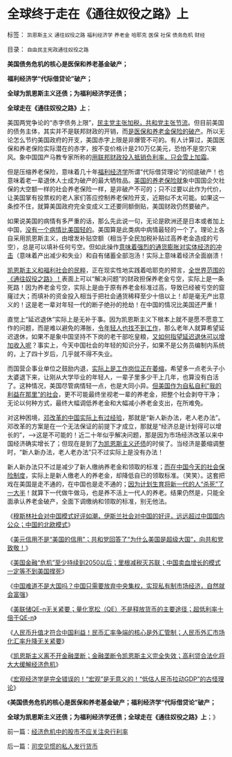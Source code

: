 # 全球终于走在《通往奴役之路》上

标签： `凯恩斯主义` `通往奴役之路` `福利经济学` `养老金` `哈耶克` `医保` `社保` `债务危机` `财经` 

目录： `自由民主宪政通往奴役之路`

**美国债务危机的核心是医保和养老基金破产；**

**福利经济学“代际借贷论”破产；**

**全球为凯恩斯主义还债；为福利经济学还债；**

**全球走在《通往奴役之路》上**；



美国两党争论的“赤字债务上限”，[民主党主张加税，共和党主张节流](../../../2011/8/11/美元信用非美国信用；向共和党致敬！.md)。但目前美国的债务主体，其实并不是联邦财政的开销，而[是医保和养老金保险的破产](../../../2009/7/30/中美养老金保障在财政上的破产.md)。所以无论怎么节约美国政府的开支，美国赤字上限是非爆管不可的。有人计算过，美国医保和养老保险实际潜在的赤字，按不变价格计是210万亿美元，恐怕不是空穴来风。象中国国产马教专家所称的[用联邦财政投入抵销负利率，只会雪上加霜](../../../2009/6/19/计划经济创造财富吗？.md)。

但是压缩养老保险，意味着几十年[福利经济学](../../../2011/1/25/凯恩斯是庇古的“通往奴役之路”.md)所谓“代际借贷理论”的彻底破产！也意味着老一辈退休人士成为破产的最大牺牲品。[美国的养老保险就](../../../2010/12/29/美国的社会保障和平均主义和民粹.md)象中国国企欠社保的大空额一样的社会养老保险一样，是非破产不可的；只不过要以此作为代价，让美国掌有投票权的老人家们答应控制养老保险开支，近期似不太可能。如果这一条控不住，就算美国政府完全变成义工还要同额倒贴，美国财政仍然要破产。

如果说美国的病情有多严重的话，那么先此说一句，无论是欧洲还是日本或者加上中国，[没有一个病情比美国轻的](../../../2011/6/28/向北欧模式学习的南欧最糟糕.md)。美国算是此类病中病情最轻的一个了。理论上各自采用凯恩斯主义，由增发补贴空额（相当于全民加税补贴过高养老金造成的亏空），总是可以填补任何亏空。但如此操作[意味着强烈的通货膨胀对实体经济的冲击](../../../2010/4/23/凯恩斯主义就是社会主义就是计划经济.md)（意味着产出减少和失业）和自有储蓄全部泡汤！实际上意味着经济全面崩溃！

[凯恩斯主义和福利社会的民粹](../../../2009/9/7/全国无差别保障是注定失败的左倾计划经济公有制.md)，正在现实性地实践着哈耶克的预言，[全世界范围的《通往奴役之路》！](../../../2010/1/25/弗里德曼和哈耶克批判的是中国的右派.md)表面上可以“解决问题”的财政担保养老金亏空，实际上是一条死路！因为养老金亏空，实际上是由于原有养老金标准过高，导致已经被亏空的窟窿过大；而填补的资金投入相当于把社会通货稀释至少十倍以上！却是毫无产出意义的！这是老一辈对年轻一代的断子绝孙的抢劫！在中国的情况比美国还严重！

直觉上“延迟退休”实际上是无补于事。因为凯恩斯主义下根本上就不是愿不愿意工作的问题，而是难以避免的滞胀，[令年轻人也找不到工作](../../../2009/11/3/有条件啃老者可能是无可奈何的“好”选择.md)，那么老年人就算希望延迟退休，如果不是象中国坚持不下岗的老干部吃皇粮，[又如何指望延迟退休可以增加收入呢](../../../2009/11/3/欧美反华人权卫士都是些什么人？.md)？事实上，今天中国社会的年轻的知识分子，如果不是公务员编制内系统的，上了四十岁后，几乎就不得不失业。

而国营企事业单位之鼓励内退，[实际上是工作岗位正在萎缩](../../../2009/6/10/内需萎缩！把供应过剩的人力资源倒入大海.md)，希望多一点老头子小太婆退下来，让刚从大学毕业的年轻人，一辈子里多少干上几年，也算没有白活了。这种情况，美国尽管病情轻一点，也是大同小异。[但美国作为自私自利“我的利益在那里”的社会](../../../2011/2/23/哲学制造沟通障碍，哲学制造冲突.md)，更不可能最终坐视老一辈的养老金，把整个社会剥夺干净；无论以何种方式，最终大幅调低养老金和大幅减小养老金支出，在所难免。

对这种困境，[邓改革的中国实际上有过经验](../../../2010/4/24/后工业化时代应该从1933年真正开始.md)，那就是“新人新办法，老人老办法”。邓改革的方案是在一个无法保证的前提下才成立，那就是“经济总是计划得可以增长的”，——>这是不可能的！近二十年似乎解决问题，那是因为市场经济改革以来中国经济确实增长了；但现在是到了[为凯恩斯主义还债](../../../2011/8/13/宏观经济学完全错误！“宏观”毫无意义!.md)的时侯了。当经济是萎缩调整时，“新人新办法，老人老办法”只不过实际上是没有办法！

新人新办法只不过是减少了新人缴纳养老金和领取的标准；[而在中国今天的社会保险制度](../../../2010/7/17/医保社保新农合没有解决任何问题.md)，实际上是新人缴老人的养老金，却降低自已的领取标准。（笑笑）。这套把戏在美国是走不通的，在中国也是走不通的；[因为计划生育将新一代的人“杀死”了一大半](../../../2010/12/17/计划生育相当于一场严重的战争损失.md)！就算下一代做牛做马，也是养不活上一代人的养老。结果仍然是，只能全面承认养老金破产，全面下调缴纳和领取的标准，别无他法。

《[穆斯林社会对中国模式好评如潮，伊斯兰社会对中国的好评，远远超过中国国内公众；中国的北欧模式](../../../2011/8/11/穆斯林社会对中国模式好评如潮.md)》

《[美元信用不是“美国的信用”；共和党回答了“为什么美国是超级大国”，向共和党致敬！](../../../2011/8/11/美元信用非美国信用；向共和党致敬！.md)》

《[美国金融“危机”至少持续到2050以后；里根减税灭苏联；中国卖血增长的模式一定等不到美国撑死](../../../2011/8/12/里根减税灭苏联.md)》

《[中国难道不是大国吗？中国只需要放弃中央集权，实现私有制市场经济，自然就会富强](../../../2011/8/12/中国不是大国吗？.md)》

《[美联储QE-n无关紧要；量化宽松（QE）不是释放货币的主要途径；超低利率十倍于QE-n](../../../2011/8/12/美联储QE-n都无关紧要.md)》

《[人民币升值才符合中国利益！民币汇率争端的核心是外汇管制；人民币外汇市场化汇率升降无关紧要](../../../2011/8/12/只有人民币升值才符合中国利益！.md)》

《[凯恩斯主义离不开金融垄断；金融垄断令凯恩斯主义完全失效；高利贷合法化将大大缓解经济危机](../../../2011/8/13/高利贷救世界；金融垄断是命门.md)》

《[宏观经济学是完全错误的！“宏观”是无意义的！“低估人民币拉动GDP”的古怪理论](../../../2011/8/13/宏观经济学完全错误！“宏观”毫无意义!.md)》

《**美国债务危机的核心是医保和养老基金破产；福利经济学“代际借贷论”破产；**

**全球为凯恩斯主义还债；为福利经济学还债；全球走在《通往奴役之路》上**；》



前一篇：[经济危机中的股市不应关注央行利率](../../../2011/8/23/经济危机中的股市不应关注央行利率.md)

后一篇：[司空见惯的私人发行货币](../../../2011/8/23/司空见惯的私人发行货币.md)